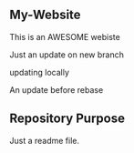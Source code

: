 ## My-Website

This is an AWESOME webiste

Just an update on new branch

updating locally

An update before rebase

## Repository Purpose

Just a readme file.

